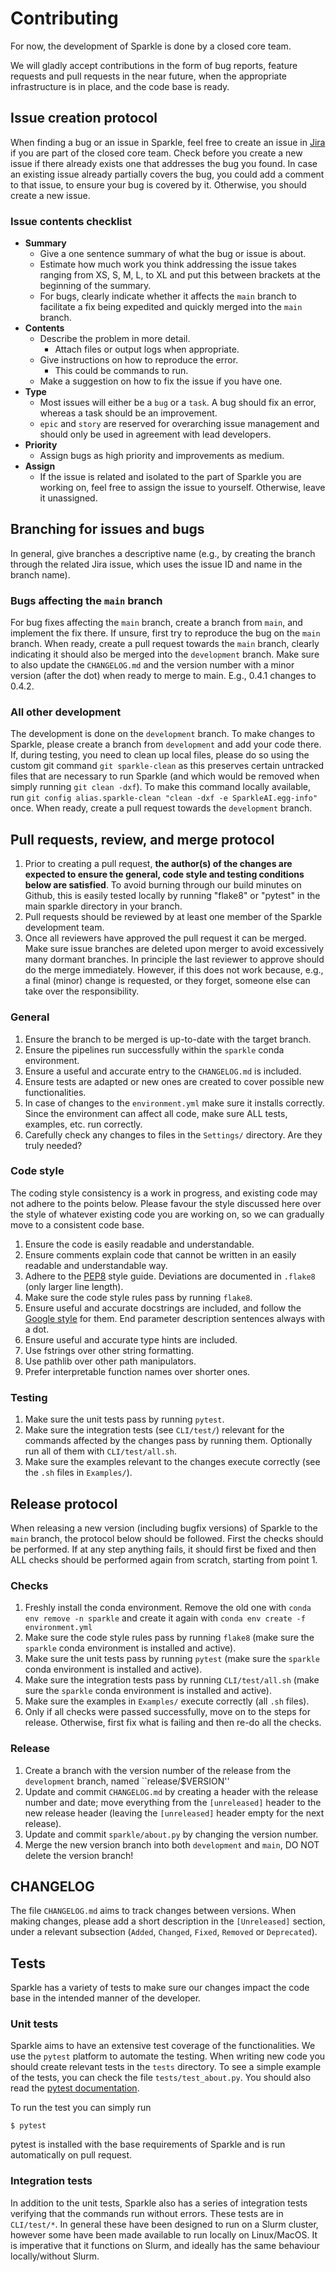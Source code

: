 # Contributing

For now, the development of Sparkle is done by a closed core team.

We will gladly accept contributions in the form of bug reports, feature requests and pull requests in the near future, when the appropriate infrastructure is in place, and the code base is ready.

## Issue creation protocol
When finding a bug or an issue in Sparkle, feel free to create an issue in [Jira](https://kvdblom.atlassian.net/jira/software/c/projects/SPRK/boards/1) if you are part of the closed core team.
Check before you create a new issue if there already exists one that addresses the bug you found.
In case an existing issue already partially covers the bug, you could add a comment to that issue, to ensure your bug is covered by it.
Otherwise, you should create a new issue.

### Issue contents checklist
- **Summary**
  - Give a one sentence summary of what the bug or issue is about.
  - Estimate how much work you think addressing the issue takes ranging from XS, S, M, L, to XL and put this between brackets at the beginning of the summary.
  - For bugs, clearly indicate whether it affects the `main` branch to facilitate a fix being expedited and quickly merged into the `main` branch.
- **Contents**
  - Describe the problem in more detail.
    - Attach files or output logs when appropriate.
  - Give instructions on how to reproduce the error.
    - This could be commands to run.
  - Make a suggestion on how to fix the issue if you have one.
- **Type**
  - Most issues will either be a `bug` or a `task`. A bug should fix an error, whereas a task should be an improvement.
  - `epic` and `story` are reserved for overarching issue management and should only be used in agreement with lead developers.
- **Priority**
  - Assign bugs as high priority and improvements as medium.
- **Assign**
  - If the issue is related and isolated to the part of Sparkle you are working on, feel free to assign the issue to yourself. Otherwise, leave it unassigned.

## Branching for issues and bugs
In general, give branches a descriptive name (e.g., by creating the branch through the related Jira issue, which uses the issue ID and name in the branch name).

### Bugs affecting the `main` branch
For bug fixes affecting the `main` branch, create a branch from `main`, and implement the fix there. If unsure, first try to reproduce the bug on the `main` branch.
When ready, create a pull request towards the `main` branch, clearly indicating it should also be merged into the `development` branch.
Make sure to also update the `CHANGELOG.md` and the version number with a minor version (after the dot) when ready to merge to main. E.g., 0.4.1 changes to 0.4.2.

### All other development
The development is done on the `development` branch.
To make changes to Sparkle, please create a branch from `development` and add your code there.
If, during testing, you need to clean up local files, please do so using the custom git command `git sparkle-clean` as this preserves certain untracked files that are necessary to run Sparkle (and which would be removed when simply running `git clean -dxf`). To make this command locally available, run `git config alias.sparkle-clean "clean -dxf -e SparkleAI.egg-info"` once.
When ready, create a pull request towards the `development` branch.

## Pull requests, review, and merge protocol
1. Prior to creating a pull request, **the author(s) of the changes are expected to ensure the general, code style and testing conditions below are satisfied**. To avoid burning through our build minutes on Github, this is easily tested locally by running "flake8" or "pytest" in the main sparkle directory in your branch.
2. Pull requests should be reviewed by at least one member of the Sparkle development team.
3. Once all reviewers have approved the pull request it can be merged. Make sure issue branches are deleted upon merger to avoid excessively many dormant branches. In principle the last reviewer to approve should do the merge immediately. However, if this does not work because, e.g., a final (minor) change is requested, or they forget, someone else can take over the responsibility.

### General
1. Ensure the branch to be merged is up-to-date with the target branch.
2. Ensure the pipelines run successfully within the `sparkle` conda environment.
3. Ensure a useful and accurate entry to the `CHANGELOG.md` is included.
4. Ensure tests are adapted or new ones are created to cover possible new functionalities.
5. In case of changes to the `environment.yml` make sure it installs correctly. Since the environment can affect all code, make sure ALL tests, examples, etc. run correctly.
6. Carefully check any changes to files in the `Settings/` directory. Are they truly needed?

### Code style
The coding style consistency is a work in progress, and existing code may not adhere to the points below. Please favour the style discussed here over the style of whatever existing code you are working on, so we can gradually move to a consistent code base.

1. Ensure the code is easily readable and understandable.
2. Ensure comments explain code that cannot be written in an easily readable and understandable way.
3. Adhere to the [PEP8](https://pep8.org/) style guide. Deviations are documented in `.flake8` (only larger line length).
3. Make sure the code style rules pass by running `flake8`.
4. Ensure useful and accurate docstrings are included, and follow the [Google style](https://google.github.io/styleguide/pyguide.html#38-comments-and-docstrings) for them. End parameter description sentences always with a dot.
5. Ensure useful and accurate type hints are included.
6. Use fstrings over other string formatting.
7. Use pathlib over other path manipulators.
8. Prefer interpretable function names over shorter ones.

### Testing
1. Make sure the unit tests pass by running `pytest`.
2. Make sure the integration tests (see `CLI/test/`) relevant for the commands affected by the changes pass by running them. Optionally run all of them with `CLI/test/all.sh`.
3. Make sure the examples relevant to the changes execute correctly (see the `.sh` files in `Examples/`).

## Release protocol
When releasing a new version (including bugfix versions) of Sparkle to the `main` branch, the protocol below should be followed. First the checks should be performed. If at any step anything fails, it should first be fixed and then ALL checks should be performed again from scratch, starting from point 1.

### Checks
1. Freshly install the conda environment. Remove the old one with `conda env remove -n sparkle` and create it again with `conda env create -f environment.yml`
2. Make sure the code style rules pass by running `flake8` (make sure the `sparkle` conda environment is installed and active).
3. Make sure the unit tests pass by running `pytest` (make sure the `sparkle` conda environment is installed and active).
4. Make sure the integration tests pass by running `CLI/test/all.sh` (make sure the `sparkle` conda environment is installed and active).
5. Make sure the examples in `Examples/` execute correctly (all `.sh` files).
6. Only if all checks were passed successfully, move on to the steps for release. Otherwise, first fix what is failing and then re-do all the checks.

### Release
1. Create a branch with the version number of the release from the `development` branch, named ``release/$VERSION''
2. Update and commit `CHANGELOG.md` by creating a header with the release number and date; move everything from the `[unreleased]` header to the new release header (leaving the `[unreleased]` header empty for the next release).
3. Update and commit `sparkle/about.py` by changing the version number.
4. Merge the new version branch into both `development` and `main`, DO NOT delete the version branch!

## CHANGELOG

The file `CHANGELOG.md` aims to track changes between versions.
When making changes, please add a short description in the `[Unreleased]` section, under a relevant subsection (`Added`, `Changed`, `Fixed`, `Removed` or `Deprecated`).

## Tests
Sparkle has a variety of tests to make sure our changes impact the code base in the intended manner of the developer.

### Unit tests

Sparkle aims to have an extensive test coverage of the functionalities.
We use the `pytest` platform to automate the testing.
When writing new code you should create relevant tests in the `tests` directory.
To see a simple example of the tests, you can check the file `tests/test_about.py`.
You should also read the [pytest documentation](https://docs.pytest.org).

To run the test you can simply run
```
$ pytest
```
pytest is installed with the base requirements of Sparkle and is run automatically on pull request.

### Integration tests

In addition to the unit tests, Sparkle also has a series of integration tests verifying that the commands run without errors.
These tests are in `CLI/test/*`. In general these have been designed to run on a Slurm cluster, however some have been made available to run locally on Linux/MacOS. It is imperative that it functions on Slurm, and ideally has the same behaviour locally/without Slurm.

